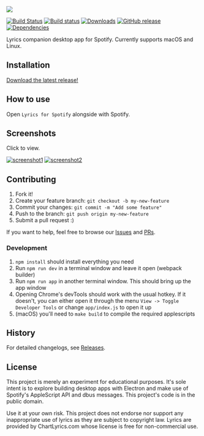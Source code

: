 ![](https://raw.githubusercontent.com/dieb/spotify-lyrics/master/docs/logo.png)

[![Build Status](https://travis-ci.org/dieb/spotify-lyrics.svg?branch=master)](https://travis-ci.org/dieb/spotify-lyrics)
[![Build status](https://ci.appveyor.com/api/projects/status/mpo2ekyyeqxvo59b?svg=true)](https://ci.appveyor.com/project/dieb/spotify-lyrics)
[![Downloads](https://img.shields.io/github/downloads/dieb/spotify-lyrics/latest/total.svg)](https://github.com/dieb/spotify-lyrics/releases/latest)
[![GitHub release](https://img.shields.io/github/release/dieb/spotify-lyrics.svg)](https://github.com/dieb/spotify-lyrics/releases/latest)
[![Dependencies](https://img.shields.io/david/dieb/spotify-lyrics.svg)]()

Lyrics companion desktop app for Spotify. Currently supports macOS and Linux.


## Installation

[Download the latest release!](https://github.com/dieb/spotify-lyrics/releases/latest)


## How to use

Open `Lyrics for Spotify` alongside with Spotify.


## Screenshots

Click to view.

[![screenshot1](https://raw.githubusercontent.com/dieb/spotify-lyrics/master/docs/screenshot1-th.png)](https://raw.githubusercontent.com/dieb/spotify-lyrics/master/docs/screenshot1.png)
[![screenshot2](https://raw.githubusercontent.com/dieb/spotify-lyrics/master/docs/screenshot2-th.png)](https://raw.githubusercontent.com/dieb/spotify-lyrics/master/docs/screenshot2.png)


## Contributing

1. Fork it!
2. Create your feature branch: `git checkout -b my-new-feature`
3. Commit your changes: `git commit -m "Add some feature"`
4. Push to the branch: `git push origin my-new-feature`
5. Submit a pull request  :)

If you want to help, feel free to browse our [Issues](../../issues) and [PRs](../../pulls).


### Development

1. `npm install` should install everything you need
2. Run `npm run dev` in a terminal window and leave it open (webpack builder)
3. Run `npm run app` in another terminal window. This should bring up the app window
4. Opening Chrome's devTools should work with the usual hotkey. If it doesn't, you can either open it through the menu `View -> Toggle Developer Tools` or change `app/index.js` to open it up
5. (macOS) you'll need to `make build` to compile the required applescripts


## History

For detailed changelogs, see [Releases](../../releases).

## License

This project is merely an experiment for educational purposes. It's sole intent is to explore building desktop apps with Electron and make use of Spotify's AppleScript API and dbus messages. This project's code is in the public domain.

Use it at your own risk. This project does not endorse nor support any inappropriate use of lyrics as they are subject to copyright law. Lyrics are provided by ChartLyrics.com whose license is free for non-commercial use.
